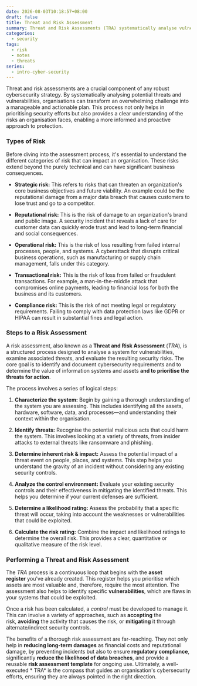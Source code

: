 ```yaml
---
date: 2026-08-03T10:18:57+08:00
draft: false
title: Threat and Risk Assessment
summary: Threat and Risk Assessments (TRA) systematically analyse vulnerabilities and threats then prioritise appropriate responses.  Risks span strategic, reputational, operational, transactional, and compliance domains, all with significant business impact. Through structured steps of system characterisation, threat identification, impact evaluation, control analysis, likelihood, and risk ratings, TRAs guide proactive protection, regulatory compliance, and maintain cybersecurity resilience.
categories:
  - security
tags:
  - risk
  - notes
  - threats
series:
  - intro-cyber-security
---
```

Threat and risk assessments are a crucial component of any robust cybersecurity strategy.  By systematically analysing potential threats and vulnerabilities, organisations can transform an overwhelming challenge into a manageable and actionable plan.   This process not only helps in prioritising security efforts but also provides a clear understanding of the risks an organisation faces, enabling a more informed and proactive approach to protection.

### Types of Risk

Before diving into the assessment process, it's essential to understand the different categories of risk that can impact an organisation.  These risks extend beyond the purely technical and can have significant business consequences.

- **Strategic risk:** This refers to risks that can threaten an organization's core business objectives and future viability. An example could be the reputational damage from a major data breach that causes customers to lose trust and go to a competitor.

- **Reputational risk:** This is the risk of damage to an organization's brand and public image.  A security incident that reveals a lack of care for customer data can quickly erode trust and lead to long-term financial and social consequences.

- **Operational risk:** This is the risk of loss resulting from failed internal processes, people, and systems.  A cyberattack that disrupts critical business operations, such as manufacturing or supply chain management, falls under this category.

- **Transactional risk:** This is the risk of loss from failed or fraudulent transactions.  For example, a man-in-the-middle attack that compromises online payments, leading to financial loss for both the business and its customers.

- **Compliance risk:** This is the risk of not meeting legal or regulatory requirements.  Failing to comply with data protection laws like GDPR or HIPAA can result in substantial fines and legal action.

### Steps to a Risk Assessment

A risk assessment, also known as a **Threat and Risk Assessment**  (*TRA*), is a structured process designed to analyse a system for vulnerabilities, examine associated threats, and evaluate the resulting security risks. The core goal is to identify and document cybersecurity requirements and to determine the value of information systems and assets **and to prioritise  the threats for action**.

The process involves a series of logical steps:

1. **Characterize the system:** Begin by gaining a thorough understanding of the system you are assessing. This includes identifying all the assets, hardware, software, data, and processes—and understanding their context within the organisation.

2. **Identify threats:** Recognise the potential malicious acts that could harm the system. This involves looking at a variety of threats, from insider attacks to external threats like ransomware and phishing.

3. **Determine inherent risk & impact:** Assess the potential impact of a threat event on people, places, and systems. This step helps you understand the gravity of an incident without considering any existing security controls.
  
4. **Analyze the control environment:** Evaluate your existing security controls and their effectiveness in mitigating the identified threats. This helps you determine if your current defenses are sufficient.
  
5. **Determine a likelihood rating:** Assess the probability that a specific threat will occur, taking into account the weaknesses or vulnerabilities that could be exploited.
  
6. **Calculate the risk rating:** Combine the impact and likelihood ratings to determine the overall risk. This provides a clear, quantitative or qualitative measure of the risk level.

### Performing a Threat and Risk Assessment

The *TRA* process is a continuous loop that begins with the **asset register** you've already created. This register helps you prioritise which assets are most valuable and, therefore, require the most attention. The assessment also helps to identify specific **vulnerabilities**, which are flaws in your systems that could be exploited.

Once a risk has been calculated, a *control* must be developed to manage it.  This can involve a variety of approaches, such as **accepting** the risk, **avoiding** the activity that causes the risk, or **mitigating** it through alternate/indirect security controls.

The benefits of a thorough risk assessment are far-reaching. They not only help in **reducing long-term damages** as financial costs and reputational damage,  by preventing  incidents but also to ensure **regulatory compliance**, significantly **reduce the likelihood of data breaches**, and provide a reusable **risk assessment template** for ongoing use. Ultimately, a well-executed             * TRA* is the compass that guides an organisation's cybersecurity efforts, ensuring they are always pointed in the right direction.